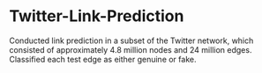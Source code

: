 # Twitter-Link-Prediction
Conducted link prediction in a subset of the Twitter network, which consisted of approximately 4.8 million nodes and 24 million edges. Classified each test edge as either genuine or fake.
